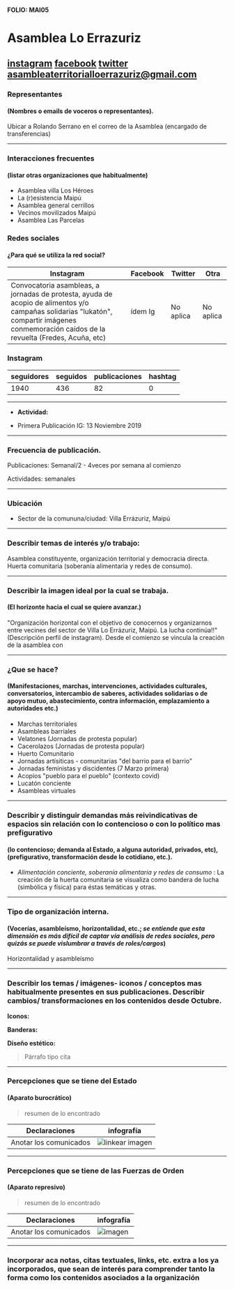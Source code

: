 #### FOLIO: MAI05
# Asamblea Lo Errazuriz

[instagram](https://www.instagram.com/asambleaterritorialloerrazuriz/)
[facebook](https://www.facebook.com/pages/category/Community/Asamblea-Territorial-Barrio-Lo-Err%C3%A1zuriz-102351867874185/)
[twitter]()
<asambleaterritorialloerrazuriz@gmail.com>
---

### Representantes
#### (Nombres o emails de voceros o representantes).
Ubicar a Rolando Serrano en el correo de la Asamblea (encargado de transferencias) 

---
### Interacciones frecuentes
#### (listar otras organizaciones que habitualmente) 
* Asamblea villa Los Héroes
* La (r)esistencia Maipú
* Asamblea general cerrillos 
* Vecinos movilizados Maipú 
* Asamblea Las Parcelas

### Redes sociales
#### ¿Para qué se utiliza la red social?
| Instagram | Facebook | Twitter | Otra 
|---|---|---|---|
|Convocatoria asambleas, a jornadas de protesta, ayuda de acopio de alimentos y/o campañas solidarias "lukatón", compartir imágenes conmemoración caídos de la revuelta (Fredes, Acuña, etc)|ídem Ig |No aplica | No aplica|

### **Instagram**
| seguidores | seguidos | publicaciones | hashtag 
|---|---|---|---|
|1940|436|82| 0

---

* **Actividad:**   

* Primera Publicación IG: 13 Noviembre 2019

---
### Frecuencia de publicación.

Publicaciones: Semanal/2 - 4veces por semana al comienzo

Actividades: semanales 

---
### Ubicación
* Sector de la comununa/ciudad: Villa Errázuriz, Maipú

---
### Describir temas de interés y/o trabajo:
Asamblea constituyente, organización territorial y democracia directa. Huerta comunitaria (soberanía alimentaria y redes de consumo). 

---
### Describir la imagen ideal por la cual se trabaja.
#### (El horizonte hacia el cual se quiere avanzar.)
"Organización horizontal con el objetivo de conocernos y organizarnos entre vecines del sector de Villa Lo Errázuriz, Maipú.
La lucha continúa!!" (Descripción perfil de instagram). Desde el comienzo se vincula la creación de la asamblea con 

---
### ¿Que se hace?
#### (Manifestaciones, marchas, intervenciones, actividades culturales, conversatorios, intercambio de saberes, actividades solidarias o de apoyo mutuo, abastecimiento, contra información, emplazamiento a autoridades etc.)
* Marchas territoriales
* Asambleas barriales
* Velatones (Jornadas de protesta popular)
* Cacerolazos (Jornadas de protesta popular)
* Huerto Comunitario
* Jornadas artísiticas - comunitarias "del barrio para el barrio"
* Jornadas feministas y discidentes (7 Marzo primera)
* Acopios "pueblo para el pueblo" (contexto covid)
* Lucatón conciente 
* Asambleas virtuales 
---
### Describir y distinguir demandas más reivindicativas de espacios sin relación con lo contencioso o con lo político mas prefigurativo
#### (lo contencioso; demanda al Estado, a alguna autoridad, privados, etc), (prefigurativo, transformación desde lo cotidiano, etc.).
* _Alimentación conciente, soberanía alimentaria y redes de consumo_ : La creación de la huerta comunitaria se visualiza como bandera de lucha (simbólica y física) para éstas temáticas y otras. 

---
### Tipo de organización interna.
#### (Vocerías, asambleísmo, horizontalidad, etc.; *se entiende que esta dimensión es más difícil de captar vía análisis de redes sociales, pero quizás se puede vislumbrar a través de roles/cargos*)
Horizontalidad y asambleísmo 

---
### Describir los temas / imágenes- iconos / conceptos mas habitualmente presentes en sus publicaciones. Describir cambios/ transformaciones en los contenidos desde Octubre.

**Iconos:**

**Banderas:**

**Diseño estético:**

> Párrafo tipo cita 

---
### Percepciones que se tiene del Estado
#### (Aparato burocrático)
> resumen de lo encontrado

| Declaraciones | infografía | 
|---|---|
|Anotar los comunicados | ![linkear imagen]() |

---
### Percepciones que se tiene de las Fuerzas de Orden
#### (Aparato represivo)
> resumen de lo encontrado

| Declaraciones | infografía | 
|---|---|
|Anotar los comunicados | ![imagen]() |


---
### Incorporar aca notas, citas textuales, links, etc. extra a los ya incorporados, que sean de interés para comprender tanto la forma como los contenidos asociados a la organización